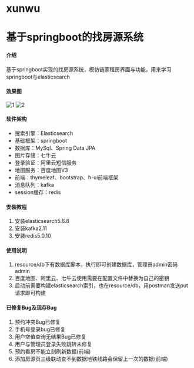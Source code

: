 # xunwu
# 基于springboot的找房源系统

#### 介绍
基于springboot实现的找房源系统，模仿链家租房界面与功能，用来学习springboot与elasticsearch

#### 效果图
![1](https://user-images.githubusercontent.com/52950394/115668446-b4864200-a379-11eb-9517-55f63ccf01dd.png)
![2](https://user-images.githubusercontent.com/52950394/115668457-b6e89c00-a379-11eb-828b-7f0530840531.png)

#### 软件架构

- 搜索引擎：Elasticsearch
- 基础框架：springboot
- 数据库：MySql、Spring Data JPA
- 图片存储：七牛云
- 登录验证：阿里云短信服务
- 地图服务：百度地图V3
- 前端：thymeleaf、bootstrap、h-ui前端框架
- 消息队列：kafka
- session缓存：redis

#### 安装教程

1.  安装elasticsearch5.6.8
2.  安装kafka2.11
3.  安装redis5.0.10

#### 使用说明

1.  resource/db下有数据库脚本，执行即可创建数据库，管理员admin密码admin
2.  百度地图、阿里云、七牛云使用需要在配置文件中替换为自己的密钥
3.  启动前需要构建elasticsearch索引，也在resource/db，用postman发送put请求即可构建
#### 已修复Bug及现存Bug
1.  预约冲突Bug已修复
2.  手机号登录bug已修复
3.  用户空值查询无结果Bug已修复
4.  用户与管理员登录失败跳转未修复
5.  预约看房不能立刻刷新数据(前端)
6.  添加房源页三级联动查不到数据地铁线路会保留上一次的数据(前端)




